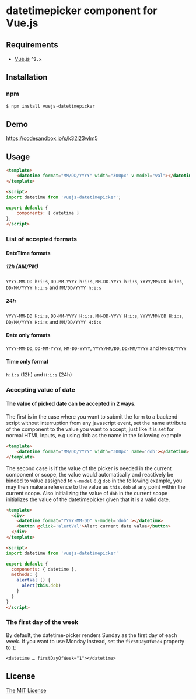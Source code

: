 # datetimepicker component for Vue.js

## Requirements

- [Vue.js](https://github.com/vuejs/vue) `^2.x`

## Installation

### npm
``` bash
$ npm install vuejs-datetimepicker
```

## Demo

https://codesandbox.io/s/k32l23wlm5

## Usage
``` html
<template>
    <datetime format="MM/DD/YYYY" width="300px" v-model="val"></datetime>
</template>

<script>
import datetime from 'vuejs-datetimepicker';

export default {
    components: { datetime }
};
</script>
```
### List of accepted formats
#### DateTime formats
##### 12h (AM/PM)
`YYYY-MM-DD h:i:s`, `DD-MM-YYYY h:i:s`, `MM-DD-YYYY h:i:s`,
`YYYY/MM/DD h:i:s`, `DD/MM/YYYY h:i:s` and `MM/DD/YYYY h:i:s`

##### 24h
`YYYY-MM-DD H:i:s`, `DD-MM-YYYY H:i:s`, `MM-DD-YYYY H:i:s`,
`YYYY/MM/DD H:i:s`, `DD/MM/YYYY H:i:s` and `MM/DD/YYYY H:i:s`

#### Date only formats
`YYYY-MM-DD`, `DD-MM-YYYY`, `MM-DD-YYYY`,
`YYYY/MM/DD`, `DD/MM/YYYY` and `MM/DD/YYYY`

#### Time only format
`h:i:s` (12h) and `H:i:s` (24h)

### Accepting value of date
#### The value of picked date can be accepted in 2 ways.
The first is in the case where you want to submit the form to a backend script without interruption from any javascript event,  set the name attribute of the component to the value you want to accept, just like it is set for normal HTML inputs, e.g using dob as the name in the following example
``` html
<template>
    <datetime format="MM/DD/YYYY" width="300px" name='dob'></datetime>
</template>
```
The second case is if the value of the picker is needed in the current component or scope, the value would automatically and reactively be binded to value assigned to `v-model` e.g `dob` in the following example, you may then make a reference to the value as `this.dob` at any point within the current scope.
Also initializing the value of `dob` in the current scope initializes the value of the datetimepicker given that it is a valid date.
``` html
<template>
  <div>
    <datetime format="YYYY-MM-DD" v-model='dob' ></datetime>
    <button @click='alertVal'>Alert current date value</button>
  </div>
</template>

<script>
import datetime from 'vuejs-datetimepicker'

export default {
  components: { datetime },
  methods: {
    alertVal () {
      alert(this.dob)
    }
  }
}
</script>
```

### The first day of the week

By default, the datetime-picker renders Sunday as the first day of each week.
If you want to use Monday instead, set the `firstDayOfWeek` property to `1`:

```
<datetime … firstDayOfWeek="1"></datetime>
```

## License

[The MIT License](http://opensource.org/licenses/MIT)
